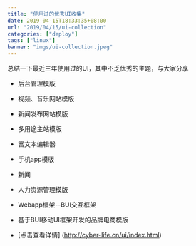 ```yaml
---
title: "使用过的优秀UI收集"
date: 2019-04-15T18:33:35+08:00
url: "2019/04/15/ui-collection"
categories: ["deploy"]
tags: ["linux"]
banner: "imgs/ui-collection.jpeg"
---
```


总结一下最近三年使用过的UI，其中不乏优秀的主题，与大家分享

<!--more-->

* 后台管理模版
* 视频、音乐网站模版
* 新闻发布网站模版
* 多用途主站模版
* 富文本编辑器
* 手机app模版
* 新闻
* 人力资源管理模版
* Webapp框架--BUI交互框架
* 基于BUI移动UI框架开发的品牌电商模版


* [点击查看详情] (http://cyber-life.cn/ui/index.html)



<!--more-->